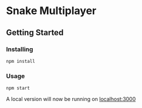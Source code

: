 # Snake Multiplayer 

## Getting Started

### Installing

```
npm install
```

### Usage
```
npm start
```
A local version will now be running on [localhost:3000](http://localhost:3000)
